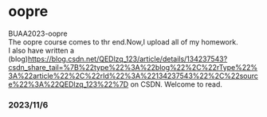 # oopre
BUAA2023-oopre  
The oopre course comes to thr end.Now,I upload all of my homework.  
I also have written a (blog)<https://blog.csdn.net/QEDlzq_123/article/details/134237543?csdn_share_tail=%7B%22type%22%3A%22blog%22%2C%22rType%22%3A%22article%22%2C%22rId%22%3A%22134237543%22%2C%22source%22%3A%22QEDlzq_123%22%7D> on CSDN. Welcome to read.  
### 2023/11/6

